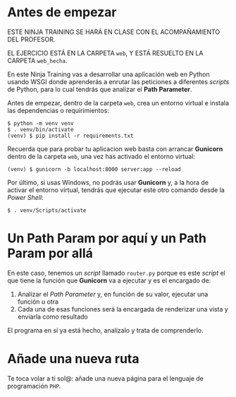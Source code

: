 # Antes de empezar
ESTE NINJA TRAINING SE HARÁ EN CLASE CON EL ACOMPAÑAMIENTO DEL PROFESOR.

EL EJERCICIO ESTÁ EN LA CARPETA `web`, Y ESTÁ RESUELTO EN LA CARPETA `web_hecha`.

En este Ninja Training vas a desarrollar una aplicación web en Python usando WSGI donde aprenderás a enrutar las peticiones a diferentes *scripts* de Python, para lo cual tendrás que analizar el **Path Parameter**.

Antes de empezar, dentro de la carpeta `web`, crea un entorno virtual e instala las dependencias o requirimientos:

``` shell
$ python -m venv venv
$ . venv/bin/activate
(venv) $ pip install -r requirements.txt
```

Recuerda que para probar tu aplicacion web basta con arrancar **Gunicorn** dentro de la carpeta `web`, una vez has activado el entorno virtual:

``` shell
(venv) $ gunicorn -b localhost:8000 server:app --reload
```

Por último, si usas Windows, no podrás usar **Gunicorn** y, a la hora de activar el entorno virtual, tendrás que ejecutar este otro comando desde la *Power Shell*:

``` shell
$ . venv/Scripts/activate
```

# Un Path Param por aquí y un Path Param por allá
En este caso, tenemos un *script* llamado `router.py` porque es este *script* el que tiene la función que **Gunicorn** va a ejecutar y es el encargado de:

1. Analizar el *Path Parameter* y, en función de su valor, ejecutar una función u otra
2. Cada una de esas funciones será la encargada de renderizar una vista y enviarla como resultado

El programa en sí ya está hecho, analízalo y trata de comprenderlo.

# Añade una nueva ruta
Te toca volar a ti sol@: añade una nueva página para el lenguaje de programación `PHP`.
